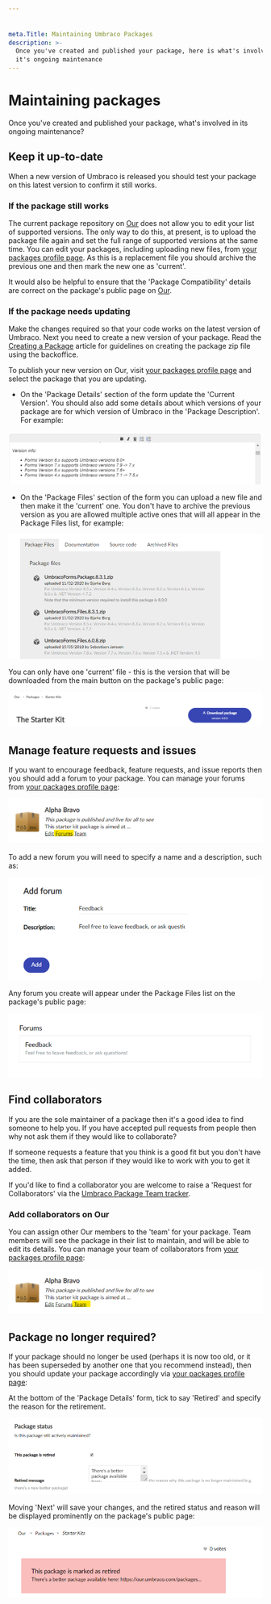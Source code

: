 ```yaml
---


meta.Title: Maintaining Umbraco Packages
description: >-
  Once you've created and published your package, here is what's involved in
  it's ongoing maintenance
---
```


# Maintaining packages

Once you've created and published your package, what's involved in its ongoing maintenance?

## Keep it up-to-date

When a new version of Umbraco is released you should test your package on this latest version to confirm it still works.

### If the package still works

The current package repository on [Our](https://our.umbraco.com/packages/) does not allow you to edit your list of supported versions. The only way to do this, at present, is to upload the package file again and set the full range of supported versions at the same time. You can edit your packages, including uploading new files, from [your packages profile page](https://our.umbraco.com/member/profile/packages/). As this is a replacement file you should archive the previous one and then mark the new one as 'current'.

It would also be helpful to ensure that the 'Package Compatibility' details are correct on the package's public page on [Our](https://our.umbraco.com/packages/).

### If the package needs updating

Make the changes required so that your code works on the latest version of Umbraco. Next you need to create a new version of your package. Read the [Creating a Package](creating-a-package.md) article for guidelines on creating the package zip file using the backoffice.

To publish your new version on Our, visit [your packages profile page](https://our.umbraco.com/member/profile/packages/) and select the package that you are updating.

* On the 'Package Details' section of the form update the 'Current Version'. You should also add some details about which versions of your package are for which version of Umbraco in the 'Package Description'. For example:

![Specify version info](../../../../11/umbraco-cms/extending/packages/images/specify-version-info.png)

* On the 'Package Files' section of the form you can upload a new file and then make it the 'current' one. You don't have to archive the previous version as you are allowed multiple active ones that will all appear in the Package Files list, for example:

![Package files list](../../../../11/umbraco-cms/extending/packages/images/package-files-list.png)

You can only have one 'current' file - this is the version that will be downloaded from the main button on the package's public page:

![Download current version button](../../../../11/umbraco-cms/extending/packages/images/download-package-button.png)

## Manage feature requests and issues

If you want to encourage feedback, feature requests, and issue reports then you should add a forum to your package. You can manage your forums from [your packages profile page](https://our.umbraco.com/member/profile/packages/):

![Link to manage forums](../../../../11/umbraco-cms/extending/packages/images/forums-link.png)

To add a new forum you will need to specify a name and a description, such as:

![Create a new forum](../../../../11/umbraco-cms/extending/packages/images/forum-create.png)

Any forum you create will appear under the Package Files list on the package's public page:

![Forum list](../../../../11/umbraco-cms/extending/packages/images/forums-display.png)

## Find collaborators

If you are the sole maintainer of a package then it's a good idea to find someone to help you. If you have accepted pull requests from people then why not ask them if they would like to collaborate?

If someone requests a feature that you think is a good fit but you don't have the time, then ask that person if they would like to work with you to get it added.

If you'd like to find a collaborator you are welcome to raise a 'Request for Collaborators' via the [Umbraco Package Team tracker](https://github.com/umbraco/Umbraco.Packages).

### Add collaborators on Our

You can assign other Our members to the 'team' for your package. Team members will see the package in their list to maintain, and will be able to edit its details. You can manage your team of collaborators from [your packages profile page](https://our.umbraco.com/member/profile/packages/):

![Link to manage team](../../../../11/umbraco-cms/extending/packages/images/team-link.png)

## Package no longer required?

If your package should no longer be used (perhaps it is now too old, or it has been superseded by another one that you recommend instead), then you should update your package accordingly via [your packages profile page](https://our.umbraco.com/member/profile/packages/):

At the bottom of the 'Package Details' form, tick to say 'Retired' and specify the reason for the retirement.

![Flag package as retired](../../../../11/umbraco-cms/extending/packages/images/flag-as-retired.png)

Moving 'Next' will save your changes, and the retired status and reason will be displayed prominently on the package's public page:

![Retired display on package page](../../../../11/umbraco-cms/extending/packages/images/display-retired.png)
